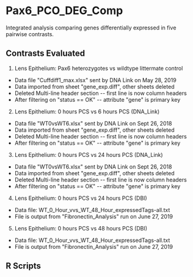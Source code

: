 # Pax6_PCO_DEG_Comp
Integrated analysis comparing genes differentially expressed in five pairwise
contrasts.

## Contrasts Evaluated
  1. Lens Epithelium: Pax6 heterozygotes vs wildtype littermate control
   + Data file "Cuffdiff1_max.xlsx" sent by DNA Link on May 28, 2019
   + Data imported from sheet "gene_exp.diff", other sheets deleted
   + Deleted Multi-line header section -- first line is now column headers
   + After filtering on "status == OK" -- attribute "gene" is primary key
    
  2. Lens Epithelium: 0 hours PCS vs 6 hours PCS (DNA_Link)
   + Data file "WT0vsWT6.xlsx" sent by DNA Link on Sept 26, 2018
   + Data imported from sheet "gene_exp.diff", other sheets deleted
   + Deleted Multi-line header section -- first line is now column headers
   + After filtering on "status == OK" -- attribute "gene" is primary key
    
  3. Lens Epithelium: 0 hours PCS vs 24 hours PCS (DNA_Link)
   + Data file "WT0vsWT6.xlsx" sent by DNA Link on Sept 26, 2018
   + Data imported from sheet "gene_exp.diff", other sheets deleted
   + Deleted Multi-line header section -- first line is now column headers
   + After filtering on "status == OK" -- attribute "gene" is primary key
    
  4. Lens Epithelium: 0 hours PCS vs 24 hours PCS (DBI)
   + Data file: WT_0_Hour_vvs_WT_48_Hour_expressedTags-all.txt
   + File is output from "Fibronectin_Analysis" run on June 27, 2019
    
  5. Lens Epithelium: 0 hours PCS vs 48 hours PCS (DBI) 
   + Data file: WT_0_Hour_vvs_WT_48_Hour_expressedTags-all.txt
   + File is output from "Fibronectin_Analysis" run on June 27, 2019
    
## R Scripts
  
